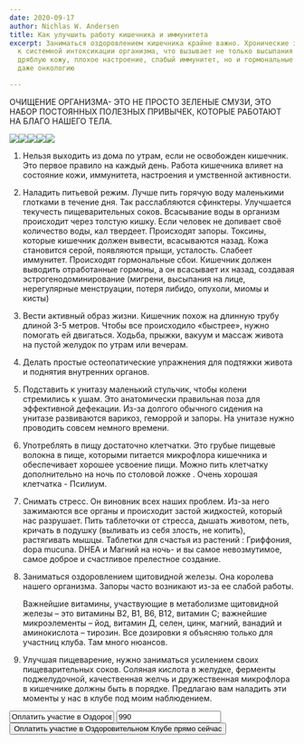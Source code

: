 ```yaml
---
date: 2020-09-17
author: Nichlas W. Andersen
title: Как улучшить работу кишечника и иммунитета
excerpt: Заниматься оздоровлением кишечника крайне важно. Хронические запоры ведут
  к системной интоксикации организма, что вызывает не только высыпания на лице, серую
  дряблую кожу, плохое настроение, слабый иммунитет, но и гормональные нарушения и
  даже онкологию

---
```

ОЧИЩЕНИЕ ОРГАНИЗМА- ЭТО НЕ ПРОСТО ЗЕЛЕНЫЕ СМУЗИ, ЭТО НАБОР ПОСТОЯННЫХ ПОЛЕЗНЫХ ПРИВЫЧЕК, КОТОРЫЕ РАБОТАЮТ НА БЛАГО НАШЕГО ТЕЛА.

![](/uploads/healthy-intestines.jpg)![](/uploads/healthy-intestines-2.jpg)![](/uploads/healthy-intestines-3.jpg)![](/uploads/healthy-intestines-4.jpg)![](/uploads/healthy-intestines-5.jpg)

1. Нельзя выходить из дома по утрам, если не освобожден кишечник. Это первое правило на каждый день. Работа кишечника влияет на состояние кожи, иммунитета, настроения и умственной активности.
2. Наладить питьевой режим. Лучше пить горячую воду маленькими глотками в течение дня. Так расслабляются сфинктеры. Улучшается текучесть пищеварительных соков. Всасывание воды в организм происходит через толстую кишку. Если человек не допивает своё количество воды, кал твердеет. Происходят запоры. Токсины, которые кишечник должен вывести, всасываются назад. Кожа становится серой, появляются прыщи, усталость. Слабеет иммунитет. Происходят гормональные сбои. Кишечник должен выводить отработанные гормоны, а он всасывает их назад, создавая эстрогенодоминирование (мигрени, высыпания на лице, нерегулярные менструации, потеря либидо, опухоли, миомы и кисты)
3. Вести активный образ жизни. Кишечник похож на длинную трубу длиной 3-5 метров. Чтобы все происходило «быстрее», нужно помогать ей двигаться. Ходьба, прыжки, вакуум и массаж живота на пустой желудок по утрам или вечерам.
4. Делать простые остеопатические упражнения для подтяжки живота и поднятия внутренних органов.
5. Подставить к унитазу маленький стульчик, чтобы колени стремились к ушам. Это анатомически правильная поза для эффективной дефекации. Из-за долгого обычного сидения на унитазе развиваются варикоз, геморрой и запоры. На унитазе нужно проводить совсем немного времени.
6. Употреблять в пищу достаточно клетчатки. Это грубые пищевые волокна в пище, которыми питается микрофлора кишечника и обеспечивает хорошее усвоение пищи. Можно пить клетчатку дополнительно на ночь по столовой ложке . Очень хорошая клетчатка - Псилиум.
7. Снимать стресс. Он виновник всех наших проблем. Из-за него зажимаются все органы и происходит застой жидкостей, который нас разрушает. Пить таблеточки от стресса, дышать животом, петь, кричать в подушку (выливать из себя злость, не копить), растягивать мышцы. Таблетки для счастья из растений : Гриффония, dopa mucuna. DHEA и Магний на ночь- и вы самое невозмутимое, самое доброе и счастливое прелестное создание.
8. Заниматься оздоровлением щитовидной железы. Она королева нашего организма. Запоры часто возникают из-за ее слабой работы.

   Важнейшие витамины, участвующие в метаболизме щитовидной железы – это витамины В2, В1, В6, В12, витамин С; важнейшие микроэлементы – йод, витамин Д, селен, цинк, магний, ванадий и аминокислота – тирозин. Все дозировки я объясняю только для участниц клуба. Там много нюансов.
9. Улучшая пищеварение, нужно заниматься усилением своих пищеварительных соков. Соляная кислота в желудке, ферменты поджелудочной, качественная желчь и дружественная микрофлора в кишечнике должны быть в порядке. Предлагаю вам наладить эти моменты у нас в клубе под моим наблюдением.

<form action="https://unitpay.money/pay/400093-2a29c">
  <input type="text" name="account" value="Оплатить участие в Оздоровительном Клубе прямо сейчас">
  <input type="text" name="sum" value="990">
  <input type="hidden" name="desc" value="Оплатить участие в Оздоровительном Клубе прямо сейчас">
  <input type="hidden" name="signature" value="71ed96cbcdeac19c9bfc6237544d627835f76474b1b26e2f95426b05548ae815">
  <input type="hidden" name="publicKey" value="400093-2a29c">
  <input class="btn" type="submit" value="Оплатить участие в Оздоровительном Клубе прямо сейчас">
</form>